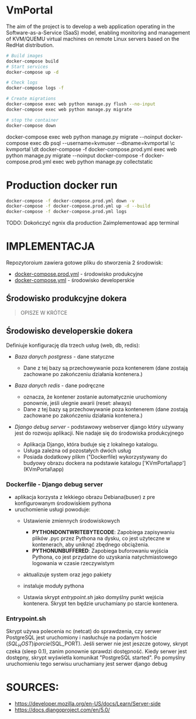 # VmPortal
The aim of the project is to develop a web application operating in the Software-as-a-Service (SaaS) model, enabling monitoring and management of KVM/QUEMU virtual machines on remote Linux servers based on the RedHat distribution.

```bash
# Build images
docker-compose build
# Start services
docker-compose up -d

# Check logs
docker-compose logs -f

# Create migrations 
docker-compose exec web python manage.py flush --no-input
docker-compose exec web python manage.py migrate

# stop the container
docker-compose down
```



docker-compose exec web python manage.py migrate --noinput
docker-compose exec db psql --username=kvmuser --dbname=kvmportal
\c kvmportal
\dt
docker-compose -f docker-compose.prod.yml exec web python manage.py migrate --noinput
docker-compose -f docker-compose.prod.yml exec web python manage.py collectstatic 












# Production docker run
```bash
docker-compose -f docker-compose.prod.yml down -v
docker-compose -f docker-compose.prod.yml up -d --build 
docker-compose -f docker-compose.prod.yml logs
```



TODO:
Dokończyć ngnix dla production
Zaimplementować app terminal




# IMPLEMENTACJA

Repozytoroium zawiera gotowe pliku do stworzenia 2 środowisk:
- [docker-compose.prod.yml](KVmPortal/docker-compose.prod.yml) - środowisko produkcyjne
- [docker-compose.yml](KVmPortal/docker-compose.yml) - środowisko developerskie


## Środowisko produkcyjne dokera
> OPISZE W KRÓTCE

## Środowisko developerskie dokera
Definiuje konfigurację dla trzech usług (web, db, redis):
- *Baza danych postgress* - dane statyczne
    - Dane z tej bazy są przechowywanie poza kontenerem (dane zostają zachowane po zakończeniu działania kontenera.)

- *Baza danych redis* - dane podręczne
    - oznacza, że kontener zostanie automatycznie uruchomiony ponownie, jeśli ulegnie awarii (reset: always)
    - Dane z tej bazy są przechowywanie poza kontenerem (dane zostają zachowane po zakończeniu działania kontenera.)

- *Django debug server* - podstawowy webserver django który używany jest do rozwoju aplikacji. Nie nadaje się do środowiska produkcyjnego
    - Aplikacja Django, która buduje się z lokalnego katalogu.
    - Usługa zależna od pozostałych dwóch usług
    - Posiada dodatkowy plikm  ("Dockerfile) wykorzystywany do budyowy obrazu dockera na podstawie katalogu ['KVmPortal\app'](KVmPortal\app\)


### Dockerfile - Django debug server
- aplikacja korzysta z lekkiego obrazu Debiana(buser) z pre konfigurowanym środowiskiem pythona
- uruchomienie usługi powoduje:
    - Ustawienie zmiennych środowiskowych 
        - **PYTHONDONTWRITEBYTECODE**: Zapobiega zapisywaniu plików .pyc przez Pythona na dysku, co jest użyteczne w kontenerach, aby uniknąć zbędnego obciążenia.
        - **PYTHONUNBUFFERED**: Zapobiega buforowaniu wyjścia Pythona, co jest przydatne do uzyskania natychmiastowego logowania w czasie rzeczywistym

    - aktualizuje system oraz jego pakiety
    - instaluje moduły pythona
    - Ustawia skrypt *entrypoint.sh* jako domyślny punkt wejścia kontenera. Skrypt ten będzie uruchamiany po starcie kontenera.

### Entrypoint.sh
Skrypt używa polecenia nc (netcat) do sprawdzenia, czy serwer PostgreSQL jest uruchomiony i nasłuchuje na podanym hoście ($SQL_HOST) i porcie ($SQL_PORT). Jeśli serwer nie jest jeszcze gotowy, skrypt czeka (sleep 0.1), zanim ponownie sprawdzi dostępność. Kiedy serwer jest dostępny, skrypt wyświetla komunikat "PostgreSQL started". Po pomyślny uruchomieniu tego serwisu uruchamiany jest serwer django debug






# SOURCES:
- https://developer.mozilla.org/en-US/docs/Learn/Server-side
- https://docs.djangoproject.com/en/5.0/

